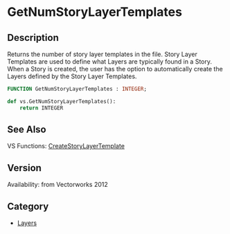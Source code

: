 # GetNumStoryLayerTemplates

## Description
Returns the number of story layer templates in the file. Story Layer Templates are used to define what Layers are typically found in a Story. When a Story is created, the user has the option to automatically create the Layers defined by the Story Layer Templates.

```pascal
FUNCTION GetNumStoryLayerTemplates : INTEGER;
```

```python
def vs.GetNumStoryLayerTemplates():
    return INTEGER
```

## See Also
VS Functions:
[CreateStoryLayerTemplate](CreateStoryLayerTemplate.md)

## Version
Availability: from Vectorworks 2012

## Category
* [Layers](../Categories/Layers.md)

